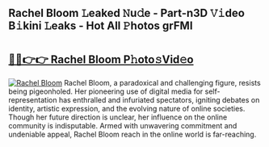 ## Rachel Bloom 𝙻eaked 𝙽u𝚍e - Part-n3D 𝚅𝚒deo B𝚒kini 𝙻eaks - Hot All 𝙿hotos grFMI

# <h2><a href="http://ld35eq1.urlbe.top/?page=Rachel+Bloom">🔗🔗👉👉 Rachel Bloom P𝚑oto𝚜Vid𝚎o</a></h2>

[![Rachel Bloom](https://i.imgur.com/eBuTRDB.gif)](http://ld35eq1.urlbe.top/?page=Rachel+Bloom)
Rachel Bloom, a paradoxical and challenging figure, resists being pigeonholed. Her pioneering use of digital media for self-representation has enthralled and infuriated spectators, igniting debates on identity, artistic expression, and the evolving nature of online societies. Though her future direction is unclear, her influence on the online community is indisputable. Armed with unwavering commitment and undeniable appeal, Rachel Bloom reach in the online world is far-reaching.
